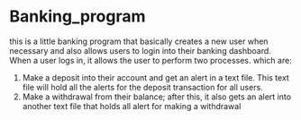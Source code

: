 # Banking_program
this is a little banking program that basically creates a new user when necessary and also allows users to login into their banking dashboard.
When a user logs in, it allows the user to perform two processes. which are:
1. Make a deposit into their account and get an alert in a text file. This text file will hold all the alerts for the deposit transaction for all users.
2. Make a withdrawal from their balance; after this, it also gets an alert into another text file that holds all alert for making a withdrawal
